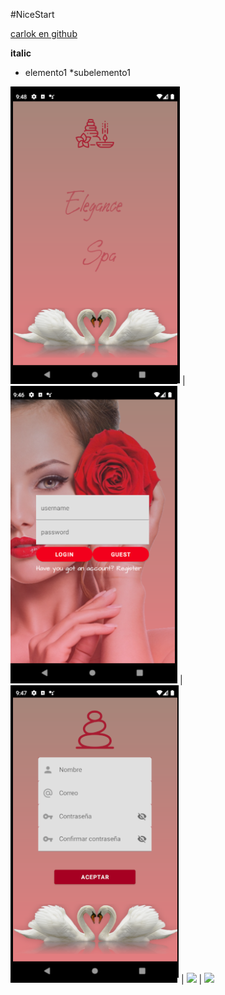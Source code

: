 #NiceStart

[carlok en github](https://github.com/carlokg/)

**italic**

* elemento1
    *subelemento1

![](img/splash.png) | ![](img/login.png) | ![](img/register.png) | ![](img/Activity1.png) | ![](img/Activity2.png)
